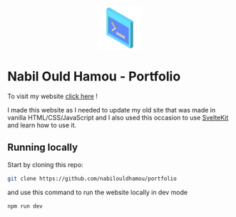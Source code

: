 <p align="center">
    <img src="static/images/console.png" alt="Logo" />
</p>

# Nabil Ould Hamou - Portfolio
To visit my website [click here](https://nabilouldhamou.github.io) !

I made this website as I needed to update my old site that was made in vanilla HTML/CSS/JavaScript and I also used this occasion to use [SvelteKit](https://kit.svelte.dev/) and learn how to use it.


## Running locally

Start by cloning this repo:
```bash
git clone https://github.com/nabilouldhamou/portfolio
```
and use this command to run the website locally in dev mode

```bash
npm run dev
```